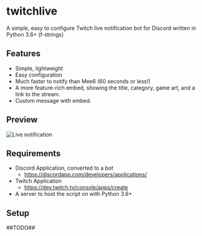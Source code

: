 # twitchlive
A simple, easy to configure Twitch live notification bot for Discord written in Python 3.6+ (f-strings)

##  Features
* Simple, lightweight
* Easy configuration
* Much faster to notify than Mee6 (60 seconds or less!)
* A more feature-rich embed, showing the title, category, game art, and a link to the stream.
* Custom message with embed.

## Preview
![Live notification](https://raw.githubusercontent.com/Woovie/imgdump/master/livebot.png)

## Requirements
* Discord Application, converted to a bot
  * https://discordapp.com/developers/applications/
* Twitch Application
  * https://dev.twitch.tv/console/apps/create
* A server to host the script on with Python 3.6+

## Setup
##TODO##
